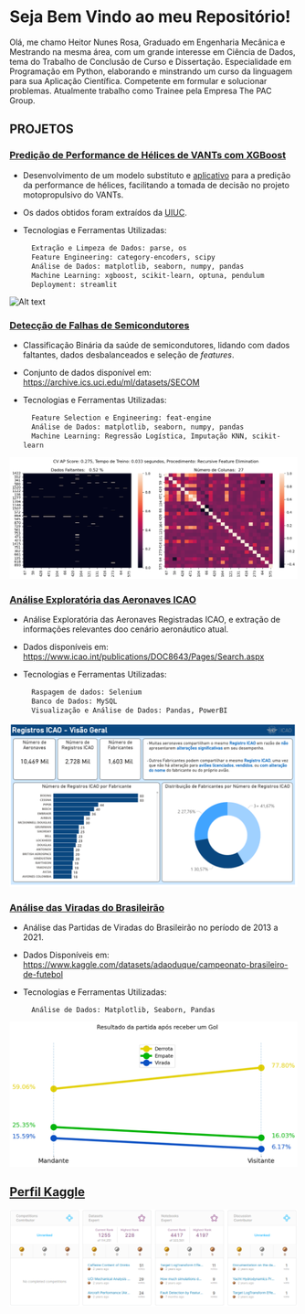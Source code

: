 # Seja Bem Vindo ao meu Repositório!

Olá, me chamo Heitor Nunes Rosa, Graduado em Engenharia Mecânica e Mestrando na mesma área, com um grande interesse em Ciência de Dados, tema do Trabalho de Conclusão de Curso e Dissertação. Especialidade em Programação em Python, elaborando e minstrando um curso da linguagem para sua Aplicação Científica. Competente em formular e solucionar problemas. Atualmente trabalho como Trainee pela Empresa The PAC Group.

## PROJETOS

### [Predição de Performance de Hélices de VANTs com XGBoost](https://github.com/hnrosa/uiuc-propeller) 



* Desenvolvimento de um modelo substituto e [aplicativo](https://surrogate-propeller.streamlit.app) para a predição da performance de hélices, facilitando a tomada de decisão no projeto motopropulsivo do VANTs.

* Os dados obtidos foram extraídos da [UIUC](https://m-selig.ae.illinois.edu/props/propDB.html).

* Tecnologias e Ferramentas Utilizadas:

        Extração e Limpeza de Dados: parse, os
        Feature Engineering: category-encoders, scipy
        Análise de Dados: matplotlib, seaborn, numpy, pandas
        Machine Learning: xgboost, scikit-learn, optuna, pendulum
        Deployment: streamlit

![Alt text](demo_app.gif)

### [Detecção de Falhas de Semicondutores](https://github.com/hnrosa/uci-secom-fault-detection) 

* Classificação Binária da saúde de semicondutores, lidando com dados faltantes, dados desbalanceados e seleção de *features*.

* Conjunto de dados disponível em:  https://archive.ics.uci.edu/ml/datasets/SECOM

* Tecnologias e Ferramentas Utilizadas:

        Feature Selection e Engineering: feat-engine 
        Análise de Dados: matplotlib, seaborn, numpy, pandas
        Machine Learning: Regressão Logística, Imputação KNN, scikit-learn

![Alt text](secom.png)

### [Análise Exploratória das Aeronaves ICAO](https://github.com/hnrosa/icao-eda) 

* Análise Exploratória das Aeronaves Registradas ICAO, e extração de informações relevantes doo cenário aeronáutico atual.

* Dados disponíveis em: https://www.icao.int/publications/DOC8643/Pages/Search.aspx

* Tecnologias e Ferramentas Utilizadas:

        Raspagem de dados: Selenium
        Banco de Dados: MySQL
        Visualização e Análise de Dados: Pandas, PowerBI

![Alt text](icao.png)

### [Análise das Viradas do Brasileirão](https://github.com/hnrosa/brasileirao-viradas)

* Análise das Partidas de Viradas do Brasileirão no período de 2013 a 2021.

* Dados Disponíveis em:  https://www.kaggle.com/datasets/adaoduque/campeonato-brasileiro-de-futebol

* Tecnologias e Ferramentas Utilizadas:

        Análise de Dados: Matplotlib, Seaborn, Pandas

![Alt text](virada.png)

## [Perfil Kaggle](https://www.kaggle.com/heitornunes)

![alt text](kaggle_file.png)


